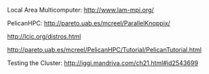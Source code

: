 Local Area Multicomputer: http://www.lam-mpi.org/

PelicanHPC: http://pareto.uab.es/mcreel/ParallelKnoppix/

http://lcic.org/distros.html

http://pareto.uab.es/mcreel/PelicanHPC/Tutorial/PelicanTutorial.html

Testing the Cluster: http://iggi.mandriva.com/ch21.html#id2543699